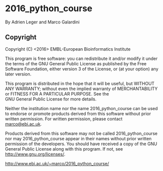 2016_python_course
==================

By Adrien Leger and Marco Galardini

Copyright
---------

Copyright (C) <2016> EMBL-European Bioinformatics Institute

This program is free software: you can redistribute it and/or
modify it under the terms of the GNU General Public License as
published by the Free Software Foundation, either version 3 of
the License, or (at your option) any later version.

This program is distributed in the hope that it will be useful,
but WITHOUT ANY WARRANTY; without even the implied warranty of
MERCHANTABILITY or FITNESS FOR A PARTICULAR PURPOSE. See the   
GNU General Public License for more details.

Neither the institution name nor the name 2016_python_course
can be used to endorse or promote products derived from
this software without prior written permission.
For written permission, please contact <marco@ebi.ac.uk>.

Products derived from this software may not be called 2016_python_course
nor may 2016_python_course appear in their names without prior written
permission of the developers. You should have received a copy
of the GNU General Public License along with this program.
If not, see <http://www.gnu.org/licenses/>.

http://www.ebi.ac.uk/~marco/2016_python_course/
